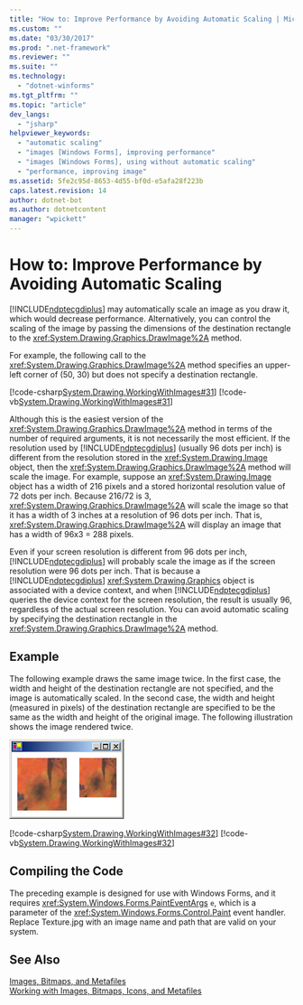 ```yaml
---
title: "How to: Improve Performance by Avoiding Automatic Scaling | Microsoft Docs"
ms.custom: ""
ms.date: "03/30/2017"
ms.prod: ".net-framework"
ms.reviewer: ""
ms.suite: ""
ms.technology: 
  - "dotnet-winforms"
ms.tgt_pltfrm: ""
ms.topic: "article"
dev_langs: 
  - "jsharp"
helpviewer_keywords: 
  - "automatic scaling"
  - "images [Windows Forms], improving performance"
  - "images [Windows Forms], using without automatic scaling"
  - "performance, improving image"
ms.assetid: 5fe2c95d-8653-4d55-bf0d-e5afa28f223b
caps.latest.revision: 14
author: dotnet-bot
ms.author: dotnetcontent
manager: "wpickett"
---
```

# How to: Improve Performance by Avoiding Automatic Scaling
[!INCLUDE[ndptecgdiplus](../../../../includes/ndptecgdiplus-md.md)] may automatically scale an image as you draw it, which would decrease performance. Alternatively, you can control the scaling of the image by passing the dimensions of the destination rectangle to the <xref:System.Drawing.Graphics.DrawImage%2A> method.  
  
 For example, the following call to the <xref:System.Drawing.Graphics.DrawImage%2A> method specifies an upper-left corner of (50, 30) but does not specify a destination rectangle.  
  
 [!code-csharp[System.Drawing.WorkingWithImages#31](../../../../samples/snippets/csharp/VS_Snippets_Winforms/System.Drawing.WorkingWithImages/CS/Class1.cs#31)]
 [!code-vb[System.Drawing.WorkingWithImages#31](../../../../samples/snippets/visualbasic/VS_Snippets_Winforms/System.Drawing.WorkingWithImages/VB/Class1.vb#31)]  
  
 Although this is the easiest version of the <xref:System.Drawing.Graphics.DrawImage%2A> method in terms of the number of required arguments, it is not necessarily the most efficient. If the resolution used by [!INCLUDE[ndptecgdiplus](../../../../includes/ndptecgdiplus-md.md)] (usually 96 dots per inch) is different from the resolution stored in the <xref:System.Drawing.Image> object, then the <xref:System.Drawing.Graphics.DrawImage%2A> method will scale the image. For example, suppose an <xref:System.Drawing.Image> object has a width of 216 pixels and a stored horizontal resolution value of 72 dots per inch. Because 216/72 is 3, <xref:System.Drawing.Graphics.DrawImage%2A> will scale the image so that it has a width of 3 inches at a resolution of 96 dots per inch. That is, <xref:System.Drawing.Graphics.DrawImage%2A> will display an image that has a width of 96x3 = 288 pixels.  
  
 Even if your screen resolution is different from 96 dots per inch, [!INCLUDE[ndptecgdiplus](../../../../includes/ndptecgdiplus-md.md)] will probably scale the image as if the screen resolution were 96 dots per inch. That is because a [!INCLUDE[ndptecgdiplus](../../../../includes/ndptecgdiplus-md.md)] <xref:System.Drawing.Graphics> object is associated with a device context, and when [!INCLUDE[ndptecgdiplus](../../../../includes/ndptecgdiplus-md.md)] queries the device context for the screen resolution, the result is usually 96, regardless of the actual screen resolution. You can avoid automatic scaling by specifying the destination rectangle in the <xref:System.Drawing.Graphics.DrawImage%2A> method.  
  
## Example  
 The following example draws the same image twice. In the first case, the width and height of the destination rectangle are not specified, and the image is automatically scaled. In the second case, the width and height (measured in pixels) of the destination rectangle are specified to be the same as the width and height of the original image. The following illustration shows the image rendered twice.  
  
 ![Scaled Texture](../../../../docs/framework/winforms/advanced/media/csscaledtexture1.png "csscaledtexture1")  
  
 [!code-csharp[System.Drawing.WorkingWithImages#32](../../../../samples/snippets/csharp/VS_Snippets_Winforms/System.Drawing.WorkingWithImages/CS/Class1.cs#32)]
 [!code-vb[System.Drawing.WorkingWithImages#32](../../../../samples/snippets/visualbasic/VS_Snippets_Winforms/System.Drawing.WorkingWithImages/VB/Class1.vb#32)]  
  
## Compiling the Code  
 The preceding example is designed for use with Windows Forms, and it requires <xref:System.Windows.Forms.PaintEventArgs> `e`, which is a parameter of the <xref:System.Windows.Forms.Control.Paint> event handler. Replace Texture.jpg with an image name and path that are valid on your system.  
  
## See Also  
 [Images, Bitmaps, and Metafiles](../../../../docs/framework/winforms/advanced/images-bitmaps-and-metafiles.md)   
 [Working with Images, Bitmaps, Icons, and Metafiles](../../../../docs/framework/winforms/advanced/working-with-images-bitmaps-icons-and-metafiles.md)